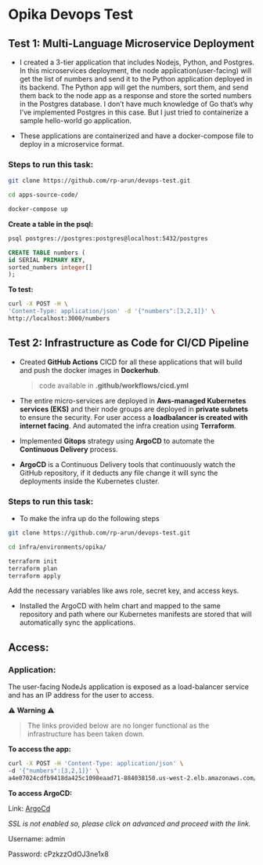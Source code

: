 # Opika Devops Test

## Test 1: Multi-Language Microservice Deployment

- I created a 3-tier application that includes Nodejs, Python, and Postgres. In this microservices deployment, the node application(user-facing) will get the list of numbers and send it to the Python application deployed in its backend. The Python app will get the numbers, sort them, and send them back to the node app as a response and store the sorted numbers in the Postgres database. I don’t have much knowledge of Go that’s why I’ve implemented Postgres in this case. But I just tried to containerize a sample hello-world go application.
    


- These applications are containerized and have a docker-compose file to deploy in a microservice format.

### Steps to run this task:

```bash
git clone https://github.com/rp-arun/devops-test.git
```

```bash
cd apps-source-code/
```

```bash
docker-compose up
```

**Create a table in the psql:**
```bash
psql postgres://postgres:postgres@localhost:5432/postgres
```
```sql
CREATE TABLE numbers (
id SERIAL PRIMARY KEY,
sorted_numbers integer[]
);
```

**To test:**

```bash
curl -X POST -H \
'Content-Type: application/json' -d '{"numbers":[3,2,1]}' \
http://localhost:3000/numbers
```

## Test 2: Infrastructure as Code for CI/CD Pipeline

- Created **GitHub Actions** CICD for all these applications that will build and push the docker images in **Dockerhub**.
    
    > code available in **.github/workflows/cicd.yml**
    > 
- The entire micro-services are deployed in **Aws-managed Kubernetes services (EKS)** and their node groups are deployed in **private subnets** to ensure the security. For user access a **loadbalancer is created with internet facing**. And automated the infra creation using **Terraform**.
- Implemented **Gitops** strategy using **ArgoCD** to automate the **Continuous Delivery** process.
- **ArgoCD** is a Continuous Delivery tools that continuously watch the GitHub repository, if it deducts any file change it will sync the deployments inside the Kubernetes cluster.


### Steps to run this task:

- To make the infra up do the following steps

```bash
git clone https://github.com/rp-arun/devops-test.git
```

```bash
cd infra/environments/opika/
```

```bash
terraform init
terraform plan
terraform apply
```

Add the necessary variables like aws role, secret key, and access keys.

- Installed the ArgoCD with helm chart and mapped to the same repository and path where our Kubernetes manifests are stored that will automatically sync the applications.

## Access:

### Application:

The user-facing NodeJs application is exposed as a load-balancer service and has an IP address for the user to access.

⚠️ **Warning** ⚠️

> The links provided below are no longer functional as the infrastructure has been taken down.

**To access the app:**

```bash
curl -X POST -H 'Content-Type: application/json' \
-d '{"numbers":[3,2,1]}' \
a4e07024cdfb9418da425c1098eaad71-884038150.us-west-2.elb.amazonaws.com/numbers
```

**To access ArgoCD:**

Link: [ArgoCd](https://aa73a2c9a73b943db8cf7973233c000f-1477094297.us-west-2.elb.amazonaws.com/applications)

*SSL is not enabled so, please click on advanced and proceed with the link.*

Username: admin

Password: cPzkzzOdOJ3ne1x8
